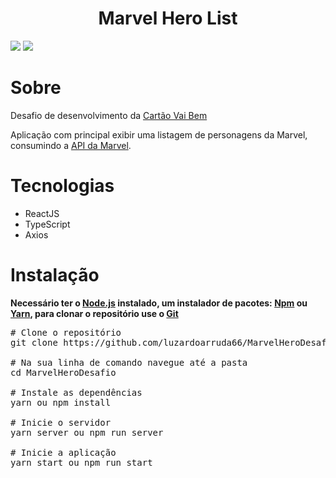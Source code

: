 # <h1 align="center">Marvel Hero List</h1>

<div>
    <img src="/github/print.PNG">
    <img src="/github/print2.PNG">
</div>

# Sobre

<p>Desafio de desenvolvimento da <a href="https://cartaovaibem.com.br/">Cartão Vai Bem</a></p>

<p>
    Aplicação com principal exibir uma listagem de personagens da Marvel, consumindo a <a href='https://developer.marvel.com/'>API da Marvel</a>.
</p>

# Tecnologias

<ul>
    <li>ReactJS</li>
    <li>TypeScript</li>
    <li>Axios</li>
</ul>

# Instalação

<strong>
    Necessário ter o <a href="https://nodejs.org/en/">Node.js</a> instalado,
    um instalador de pacotes: <a href="https://www.npmjs.com/">Npm</a> ou <a href="https://yarnpkg.com/">Yarn</a>,
    para clonar o repositório use o <a href="https://git-scm.com/">Git</a>
</strong>

<pre>
# Clone o repositório
git clone https://github.com/luzardoarruda66/MarvelHeroDesafio.git

# Na sua linha de comando navegue até a pasta
cd MarvelHeroDesafio

# Instale as dependências
yarn ou npm install

# Inicie o servidor
yarn server ou npm run server

# Inicie a aplicação
yarn start ou npm run start
</pre>
